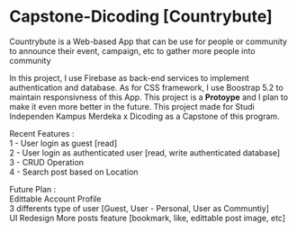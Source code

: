 # Capstone-Dicoding [Countrybute]
Countrybute is a Web-based App that can be use for people or community to announce their event, campaign, etc to gather more people into community

In this project, I use Firebase as back-end services to implement authentication and database. As for CSS framework, I use Boostrap 5.2 to maintain responsivness
of this App.
This project is a <b>Protoype</b> and I plan to make it even more better in the future.
This project made for Studi Independen Kampus Merdeka x Dicoding as a Capstone of this program.

Recent Features : <br>
1 - User login as guest [read] <br>
2 - User login as authenticated user [read, write authenticated database] <br>
3 - CRUD Operation <br>
4 - Search post based on Location <br>

Future Plan : <br>
Edittable Account Profile <br>
3 differents type of user [Guest, User - Personal, User as Communtiy] <br>
UI Redesign
More posts feature [bookmark, like, edittable post image, etc]
